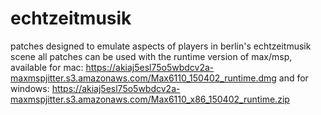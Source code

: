 # echtzeitmusik
patches designed to emulate aspects of players in berlin's echtzeitmusik scene
all patches can be used with the runtime version of max/msp, available for mac:
https://akiaj5esl75o5wbdcv2a-maxmspjitter.s3.amazonaws.com/Max6110_150402_runtime.dmg
and for windows:
https://akiaj5esl75o5wbdcv2a-maxmspjitter.s3.amazonaws.com/Max6110_x86_150402_runtime.zip
